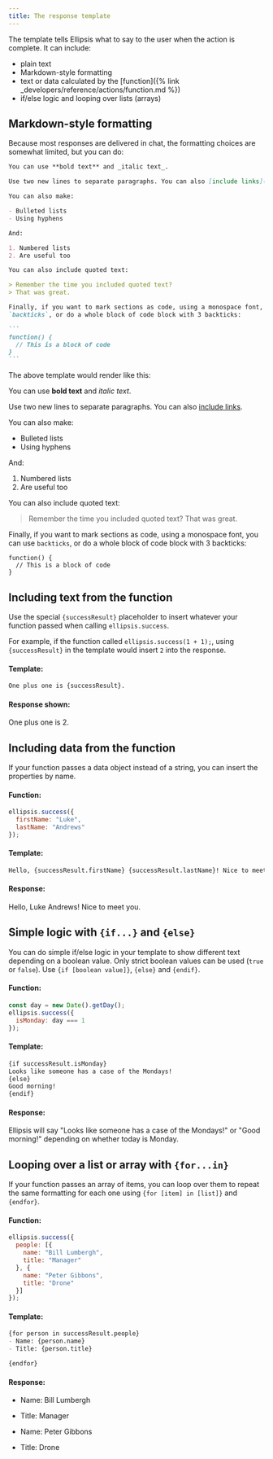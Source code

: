 ```yaml
---
title: The response template
---
```


The template tells Ellipsis what to say to the user when the action is complete. It can include:

- plain text
- Markdown-style formatting
- text or data calculated by the [function]({% link _developers/reference/actions/function.md %})
- if/else logic and looping over lists (arrays)

## Markdown-style formatting

Because most responses are delivered in chat, the formatting choices are somewhat limited, but you can do:

````markdown
You can use **bold text** and _italic text_.

Use two new lines to separate paragraphs. You can also [include links](https://ellipsis.ai).

You can also make:

- Bulleted lists
- Using hyphens

And:

1. Numbered lists
2. Are useful too

You can also include quoted text:

> Remember the time you included quoted text?
> That was great.

Finally, if you want to mark sections as code, using a monospace font, you can use
`backticks`, or do a whole block of code block with 3 backticks:

```
function() {
  // This is a block of code
}
```
````

The above template would render like this:

You can use **bold text** and _italic text_.

Use two new lines to separate paragraphs. You can also [include links](https://ellipsis.ai).

You can also make:

- Bulleted lists
- Using hyphens

And:

1. Numbered lists
2. Are useful too

You can also include quoted text:

> Remember the time you included quoted text?
> That was great.

Finally, if you want to mark sections as code, using a monospace font, you can use
`backticks`, or do a whole block of code block with 3 backticks:

```
function() {
  // This is a block of code
}
```

## Including text from the function

Use the special `{successResult}` placeholder to insert whatever your function passed when calling `ellipsis.success`.

For example, if the function called `ellipsis.success(1 + 1);`, using `{successResult}` in the template would insert `2` into the response.

#### Template:

```markdown
One plus one is {successResult}.
```

#### Response shown:

One plus one is 2.

## Including data from the function

If your function passes a data object instead of a string, you can insert the properties by name.

#### Function:

```javascript
ellipsis.success({
  firstName: "Luke",
  lastName: "Andrews"
});
```

#### Template:

```markdown
Hello, {successResult.firstName} {successResult.lastName}! Nice to meet you.
```

#### Response:

Hello, Luke Andrews! Nice to meet you.

## Simple logic with `{if...}` and `{else}`

You can do simple if/else logic in your template to show different text depending on a boolean value. Only strict boolean values can be used (`true` or `false`). Use `{if [boolean value]}`, `{else}` and `{endif}`.

#### Function:

```javascript
const day = new Date().getDay();
ellipsis.success({
  isMonday: day === 1
});
```

#### Template:

```markdown
{if successResult.isMonday}
Looks like someone has a case of the Mondays!
{else}
Good morning!
{endif}
```

#### Response:

Ellipsis will say "Looks like someone has a case of the Mondays!" or "Good morning!" depending on whether today is Monday.

## Looping over a list or array with `{for...in}`

If your function passes an array of items, you can loop over them to repeat the same formatting for each one using `{for [item] in [list]}` and `{endfor}`.

#### Function:

```javascript
ellipsis.success({
  people: [{
    name: "Bill Lumbergh",
    title: "Manager"
  }, {
    name: "Peter Gibbons",
    title: "Drone"
  }]
});
```

#### Template:

```markdown
{for person in successResult.people}
- Name: {person.name}
- Title: {person.title}

{endfor}
```

#### Response:

- Name: Bill Lumbergh
- Title: Manager

- Name: Peter Gibbons
- Title: Drone
